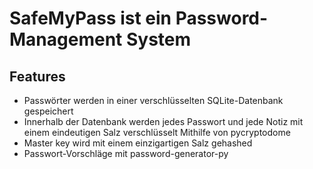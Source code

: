 # SafeMyPass ist ein Password-Management System


## Features
- Passwörter werden in einer verschlüsselten SQLite-Datenbank gespeichert
- Innerhalb der Datenbank werden jedes Passwort und jede Notiz mit einem eindeutigen Salz verschlüsselt Mithilfe von pycryptodome
- Master key wird mit einem einzigartigen Salz gehashed
- Passwort-Vorschläge mit password-generator-py








